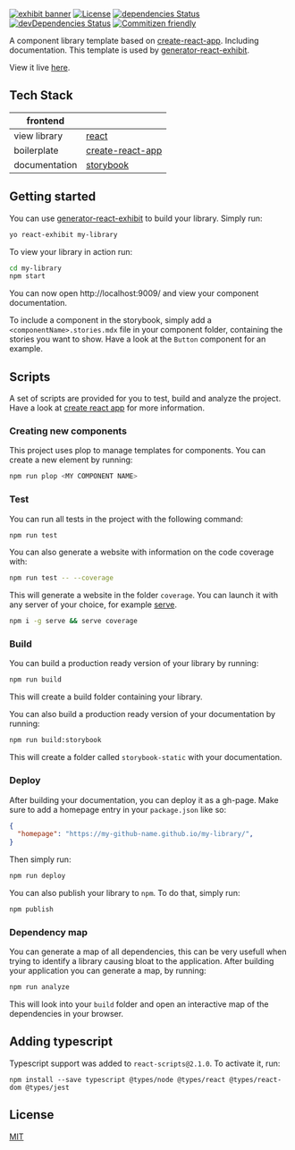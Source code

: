 [![exhibit banner](https://raw.githubusercontent.com/au-re/react-exhibit/gh-pages/static/media/exhibit.png)](https://github.com/au-re/react-exhibit-template)
[![License](https://img.shields.io/packagist/l/doctrine/orm.svg?style=flat-square)](https://github.com/au-re/react-exhibit-template/blob/master/LICENSE)
[![dependencies Status](https://david-dm.org/au-re/react-exhibit-template/status.svg?style=flat-square)](https://david-dm.org/au-re/react-exhibit-template)
[![devDependencies Status](https://david-dm.org/au-re/react-exhibit-template/dev-status.svg?style=flat-square)](https://david-dm.org/au-re/react-exhibit-template?type=dev)
[![Commitizen friendly](https://img.shields.io/badge/commitizen-friendly-brightgreen.svg)](http://commitizen.github.io/cz-cli/)

A component library template based on [create-react-app](https://github.com/facebook/create-react-app). Including documentation. This template is used by [generator-react-exhibit](generator-react-exhibit).

View it live [here](https://au-re.github.io/react-exhibit-template/).

## Tech Stack

| frontend          |             |
| ------------------|-------------|
| view library      | [react](https://reactjs.org/) |
| boilerplate       | [create-react-app](https://github.com/facebook/create-react-app)|
| documentation     | [storybook](https://github.com/storybooks/storybook) |

## Getting started

You can use [generator-react-exhibit](generator-react-exhibit) to build your library. Simply run:

```sh
yo react-exhibit my-library
```

To view your library in action run:

```sh
cd my-library
npm start
```

You can now open http://localhost:9009/ and view your component documentation.

To include a component in the storybook, simply add a `<componentName>.stories.mdx` file in your
component folder, containing the stories you want to show. Have a look at the `Button` component for
an example.

## Scripts

A set of scripts are provided for you to test, build and analyze the project. Have a look at [create react app](https://github.com/facebook/create-react-app) for more information.

### Creating new components

This project uses plop to manage templates for components. You can create a new element by running:

```sh
npm run plop <MY COMPONENT NAME>
```

### Test

You can run all tests in the project with the following command:

```sh
npm run test
```

You can also generate a website with information on the code coverage with:

```sh
npm run test -- --coverage
```

This will generate a website in the folder `coverage`. You can launch it with any server of your
choice, for example [serve](https://www.npmjs.com/package/serve).

```sh
npm i -g serve && serve coverage
```

### Build

You can build a production ready version of your library by running:

```sh
npm run build
```

This will create a build folder containing your library.

You can also build a production ready version of your documentation by running:

```sh
npm run build:storybook
```

This will create a folder called `storybook-static` with your documentation.

### Deploy

After building your documentation, you can deploy it as a gh-page.
Make sure to add a homepage entry in your `package.json` like so:

```json
{
  "homepage": "https://my-github-name.github.io/my-library/",
}
```

Then simply run:
```sh
npm run deploy
```

You can also publish your library to `npm`. To do that, simply run:

```sh
npm publish
```

### Dependency map

You can generate a map of all dependencies, this can be very usefull when trying to identify a
library causing bloat to the application. After building your application you can generate a map,
by running:

```sh
npm run analyze
```

This will look into your `build` folder and open an interactive map of the dependencies in your
browser.

## Adding typescript

Typescript support was added to `react-scripts@2.1.0`. To activate it, run:

```
npm install --save typescript @types/node @types/react @types/react-dom @types/jest
```

## License

[MIT](https://github.com/au-re/react-exhibit-template/blob/master/LICENSE)
